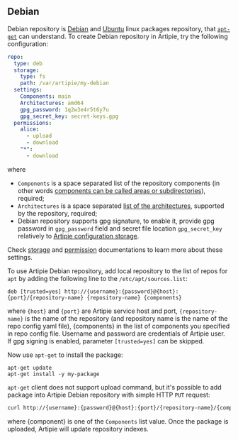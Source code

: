 ## Debian

Debian repository is [Debian](https://www.debian.org/index.en.html) and [Ubuntu](https://ubuntu.com/) 
linux packages repository, that [`apt-get`](https://en.wikipedia.org/wiki/APT_(software)) can understand. 
To create Debian repository in Artipie, try the following configuration:
```yaml
repo:
  type: deb
  storage:
    type: fs
    path: /var/artipie/my-debian
  settings:
    Components: main
    Architectures: amd64
    gpg_password: 1q2w3e4r5t6y7u
    gpg_secret_key: secret-keys.gpg
  permissions:
    alice:
      - upload
      - download
    "*":
      - download
```
where 
- `Components` is a space separated list of the repository components
(in other words [components can be called areas or subdirectories](https://wiki.debian.org/DebianRepository/Format#Components)), required;
- `Architectures` is a space separated [list of the architectures](https://wiki.debian.org/DebianRepository/Format#Architectures),
supported by the repository, required;
- Debian repository supports gpg signature, to enable it, provide gpg password in `gpg_password` field and 
secret file location `gpg_secret_key` relatively to [Artipie configuration storage](../Configuration.md).

Check [storage](../Configuration-Storage.md) and [permission](../Configuration-Repository%20Permissions.md)
documentations to learn more about these settings.

To use Artipie Debian repository, add local repository to the list of repos for `apt` by adding
the following line to the `/etc/apt/sources.list`:

```text
deb [trusted=yes] http://{username}:{password}@{host}:{port}/{repository-name} {repository-name} {components}
```
where `{host}` and `{port}` are Artipie service host and port, `{repository-name}`
is the name of the repository (and repository name is the name of the repo config yaml file),
{components} in the list of components you specified in repo config file. Username and password are
credentials of Artipie user. If gpg signing is enabled, parameter `[trusted=yes]` can be skipped.

Now use `apt-get` to install the package:
```commandline
apt-get update
apt-get install -y my-package
```

`apt-get` client does not support upload command, but it's possible to add package into Artipie 
Debian repository with simple HTTP `PUT` request:
```bash
curl http://{username}:{password}@{host}:{port}/{repository-name}/{component} --upload-file /path/to/package.deb
```
where {component} is one of the `Components` list value.
Once the package is uploaded, Artipie will update repository indexes.